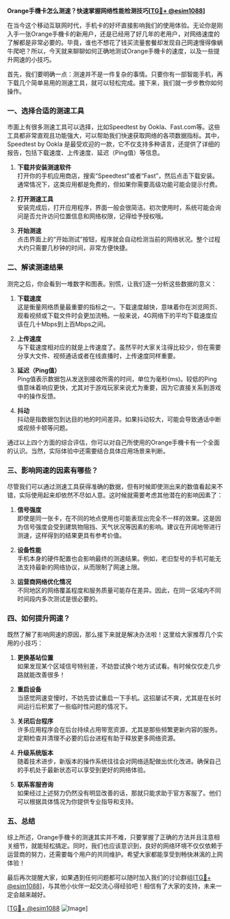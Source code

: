 **Orange手機卡怎么测速？快速掌握网络性能检测技巧[[TG💪+ @esim1088](https://t.me/s/esim1088)]**

在当今这个移动互联网时代，手机卡的好坏直接影响我们的使用体验。无论你是刚入手一张Orange手機卡的新用户，还是已经用了好几年的老用户，对网络速度的了解都是非常必要的。毕竟，谁也不想花了钱买流量套餐却发现自己网速慢得像蜗牛爬吧？所以，今天就来聊聊如何正确地测试Orange手機卡的速度，以及一些提升网速的小技巧。

首先，我们要明确一点：测速并不是一件复杂的事情。只要你有一部智能手机，再下载几个简单易用的测速工具，就可以轻松完成。接下来，我们就一步步教你如何操作。

### **一、选择合适的测速工具**

市面上有很多测速工具可以选择，比如Speedtest by Ookla、Fast.com等。这些工具都非常直观且功能强大，可以帮助我们快速获取网络的各项数据指标。其中，Speedtest by Ookla 是最受欢迎的一款，它不仅支持多种语言，还提供了详细的报告，包括下载速度、上传速度、延迟（Ping值）等信息。

1. **下载并安装测速软件**  
   打开你的手机应用商店，搜索“Speedtest”或者“Fast”，然后点击下载安装。通常情况下，这类应用都是免费的，但如果你需要高级功能可能会提示付费。

2. **打开测速工具**  
   安装完成后，打开应用程序，界面一般会很简洁。初次使用时，系统可能会询问是否允许访问位置信息和网络权限，记得给予授权哦。

3. **开始测速**  
   点击界面上的“开始测试”按钮，程序就会自动检测当前的网络状况。整个过程大约只需要几秒钟的时间，非常方便快捷。

### **二、解读测速结果**

测完之后，你会看到一堆数字和图表。别慌，让我们逐一分析这些数据的意义：

1. **下载速度**  
   这是衡量网络质量最重要的指标之一。下载速度越快，意味着你在浏览网页、观看视频或下载文件时会更加流畅。一般来说，4G网络下的平均下载速度应该在几十Mbps到上百Mbps之间。

2. **上传速度**  
   与下载速度相对应的就是上传速度了。虽然平时大家关注得比较少，但在需要分享大文件、视频通话或者在线直播时，上传速度同样重要。

3. **延迟（Ping值）**  
   Ping值表示数据包从发送到接收所需的时间，单位为毫秒(ms)。较低的Ping值意味着响应更快，尤其对于游戏玩家来说尤为重要，因为它直接关系到游戏中的操作反馈。

4. **抖动**  
   抖动是指数据包到达目的地的时间差异。如果抖动较大，可能会导致通话中断或视频卡顿等问题。

通过以上四个方面的综合评估，你可以对自己所使用的Orange手機卡有一个全面的认识。当然，实际体验中还需要结合具体应用场景来判断。

### **三、影响网速的因素有哪些？**

尽管我们可以通过测速工具获得准确的数据，但有时候即使测出来的数值看起来不错，实际使用起来却依然不尽如人意。这时候就需要考虑其他潜在的影响因素了：

1. **信号强度**  
   即使是同一张卡，在不同的地点使用也可能表现出完全不一样的效果。这是因为信号强度会受到建筑物阻挡、天气状况等因素的影响。建议在开阔地带进行测速，这样得到的结果更具有参考价值。

2. **设备性能**  
   手机本身的硬件配置也会影响最终的测速结果。例如，老旧型号的手机可能无法支持最新的网络协议，从而限制了网速上限。

3. **运营商网络优化情况**  
   不同地区的网络覆盖程度和服务质量可能存在差异。因此，在同一区域内不同时间段内多次测试是很必要的。

### **四、如何提升网速？**

既然了解了影响网速的原因，那么接下来就是解决办法啦！这里给大家推荐几个实用的小技巧：

1. **更换基站位置**  
   如果发现某个区域信号特别差，不妨尝试换个地方试试看。有时候仅仅走几步路就能改善很多！

2. **重启设备**  
   当感觉网速变慢时，不妨先尝试重启一下手机。这招屡试不爽，尤其是在长时间运行后积累了一些临时性问题的情况下。

3. **关闭后台程序**  
   许多应用程序会在后台持续占用带宽资源，尤其是那些频繁更新内容的服务。定期检查并清理不必要的后台进程有助于释放更多网络资源。

4. **升级系统版本**  
   随着技术进步，新版本的操作系统往往会对网络适配做出优化改进。确保自己的手机处于最新状态可以享受到更好的网络体验。

5. **联系客服咨询**  
   如果经过上述努力仍然没有明显改善的话，那就只能求助于官方客服了。他们可以根据具体情况为你提供专业指导和支持。

### **五、总结**

综上所述，Orange手機卡的测速其实并不难，只要掌握了正确的方法并且注意相关细节，就能轻松搞定。同时，我们也应该意识到，良好的网络环境不仅仅依赖于运营商的努力，还需要每个用户的共同维护。希望大家都能享受到畅快淋漓的上网体验！

最后再次提醒大家，如果遇到任何问题都可以随时加入我们的讨论群组[[TG💪+ @esim1088](https://t.me/s/esim1088)]，与其他小伙伴一起交流心得经验吧！相信有了大家的支持，未来一定会越来越好。

[[TG💪+ @esim1088](https://t.me/s/esim1088) ![Image](https://i.postimg.cc/4NQfJmqS/Snipaste-2025-05-13-00-14-12.png)]
